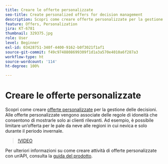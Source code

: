```yaml
---
title: Creare le offerte personalizzate
seo-title: Create personalized offers for decision management
description: Scopri come creare offerte personalizzate per la gestione delle decisioni. Alle offerte personalizzate vengono associate delle regole di idoneità che consentono di mostrarle solo ai clienti rilevanti.
feature: Offers, Personalization
jira: KT-6781
thumbnail: 329375.jpg
role: User
level: Beginner
exl-id: 03428751-340f-4400-9162-b0f3021f1af1
source-git-commit: f49c9748808699309f1d1a3a570e4010a6f287a3
workflow-type: ht
source-wordcount: '114'
ht-degree: 100%

---
```


# Creare le offerte personalizzate

Scopri come creare [offerte personalizzate](https://experienceleague.adobe.com/docs/journey-optimizer/using/offer-decisioniong/managing-offers-in-the-offer-library/creating-personalized-offers.html?lang=it) per la gestione delle decisioni. Alle offerte personalizzate vengono associate delle regole di idoneità che consentono di mostrarle solo ai clienti rilevanti. Ad esempio, è possibile limitare un’offerta per le pale da neve alle regioni in cui nevica e solo durante il periodo invernale.

>[!VIDEO](https://video.tv.adobe.com/v/329375?quality=12&learn=on)

Per ulteriori informazioni su come creare attività di offerte personalizzate con un’API, consulta la [guida del prodotto](https://experienceleague.adobe.com/docs/journey-optimizer/using/offer-decisioniong/api-reference/offers-api/personalized-offers/create.html?lang=it).
